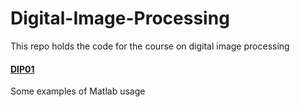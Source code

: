 # Digital-Image-Processing
This repo holds the code for the course on digital image processing

#### [DIP01]()
Some examples of Matlab usage

